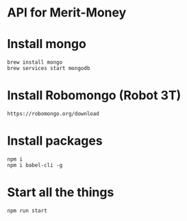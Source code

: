 # API for Merit-Money

# Install mongo

```
brew install mongo
brew services start mongodb
```

# Install Robomongo (Robot 3T)

```
https://robomongo.org/download
```

# Install packages

```
npm i
npm i babel-cli -g
```

# Start all the things

```
npm run start
```
